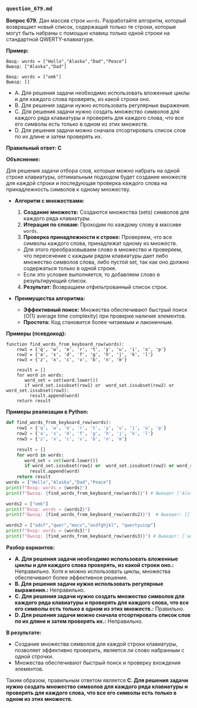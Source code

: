 ### `question_679.md`

**Вопрос 679.** Дан массив строк `words`. Разработайте алгоритм, который возвращает новый список, содержащий только те строки, которые могут быть набраны с помощью клавиш только одной строки на стандартной QWERTY-клавиатуре.

**Пример:**
```
Ввод: words = ["Hello","Alaska","Dad","Peace"]
Вывод: ["Alaska","Dad"]

Ввод: words = ["omk"]
Вывод: []
```

-  A.  Для решения задачи необходимо использовать вложенные циклы и для каждого слова проверять, из какой строки оно.
-   B. Для решения задачи нужно использовать регулярные выражения.
-   C. Для решения задачи нужно  создать множество символов для каждого ряда клавиатуры и проверять для каждого слова, что все его символы есть только в одном из этих множеств.
-   D.  Для решения задачи можно сначала отсортировать список слов по их длине и затем проверять их.

**Правильный ответ: C**

**Объяснение:**

Для решения задачи отбора слов, которые можно набрать на одной строке клавиатуры, оптимальным подходом будет создание множеств для каждой строки и последующая проверка каждого слова на принадлежность символов к одному множеству.

*   **Алгоритм с множествами:**
    1. **Создание множеств:** Создаются множества (sets) символов для каждого ряда клавиатуры.
    2.  **Итерация по словам:** Проходим по каждому слову в массиве `words`.
    3. **Проверка принадлежности к строке:**  Проверяем, что все символы каждого слова,  принадлежат одному из множеств.
     *  Для этого преобразовываем слово в множество и проверяем, что пересечение с каждым рядом клавиатуры дает либо множество символов слова, либо пустой set, так как оно должно содержаться  только в одной строке.
     * Если это условие выполняется, то добавляем слово в результирующий список.
    4. **Результат:** Возвращаем отфильтрованный список строк.

* **Преимущества алгоритма:**
    * **Эффективный поиск:**  Множества обеспечивают быстрый поиск (O(1) average time complexity)  при проверке наличия элементов.
    * **Простота:** Код становится более  читаемым и лаконичным.

**Примеры (псевдокод):**
```
function find_words_from_keyboard_row(words):
    row1 = {'q', 'w', 'e', 'r', 't', 'y', 'u', 'i', 'o', 'p'}
    row2 = {'a', 's', 'd', 'f', 'g', 'h', 'j', 'k', 'l'}
    row3 = {'z', 'x', 'c', 'v', 'b', 'n', 'm'}

    result = []
    for word in words:
       word_set = set(word.lower())
       if word_set.issubset(row1) or  word_set.issubset(row2) or word_set.issubset(row3):
         result.append(word)
    return result
```
**Примеры реализации в Python:**
```python
def find_words_from_keyboard_row(words):
    row1 = {'q', 'w', 'e', 'r', 't', 'y', 'u', 'i', 'o', 'p'}
    row2 = {'a', 's', 'd', 'f', 'g', 'h', 'j', 'k', 'l'}
    row3 = {'z', 'x', 'c', 'v', 'b', 'n', 'm'}

    result = []
    for word in words:
       word_set = set(word.lower())
       if word_set.issubset(row1) or  word_set.issubset(row2) or word_set.issubset(row3):
         result.append(word)
    return result
words = ["Hello","Alaska","Dad","Peace"]
print(f"Вход: words = {words}")
print(f"Выход: {find_words_from_keyboard_row(words)}") # Выведет ['Alaska', 'Dad']

words2 = ["omk"]
print(f"Вход: words = {words2}")
print(f"Выход: {find_words_from_keyboard_row(words2)}")  # Выведет: []

words3 = ["adsf","qwer","mxcv","asdfghjkl", "qwertyuiop"]
print(f"Вход: words = {words3}")
print(f"Выход: {find_words_from_keyboard_row(words3)}") # Выведет: ['adsf', 'qwer', 'mxcv', 'asdfghjkl', 'qwertyuiop']
```
**Разбор вариантов:**
*   **A. Для решения задачи необходимо использовать вложенные циклы и для каждого слова проверять, из какой строки оно.:** Неправильно. Хотя и можно использовать циклы, множества обеспечивают более эффективное решение.
*   **B. Для решения задачи нужно использовать регулярные выражения.:** Неправильно.
*  **C. Для решения задачи нужно  создать множество символов для каждого ряда клавиатуры и проверять для каждого слова, что все его символы есть только в одном из этих множеств.:** Правильно.
* **D. Для решения задачи можно сначала отсортировать список слов по их длине и затем проверять их.:** Неправильно.

**В результате:**
*  Создание множества символов для каждой строки клавиатуры, позволяет эффективно проверить, является ли слово набранным  с одной строчки.
*  Множества обеспечивают быстрый поиск и проверку вхождения элементов.

Таким образом, правильным ответом является **C. Для решения задачи нужно  создать множество символов для каждого ряда клавиатуры и проверять для каждого слова, что все его символы есть только в одном из этих множеств.**
